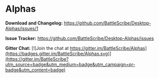 # Alphas

**Download and Changelog:** https://github.com/BattleScribe/Desktop-Alphas/issues/1

**Issue Tracker:** https://github.com/BattleScribe/Desktop-Alphas/issues

**Gitter Chat:** [![Join the chat at https://gitter.im/BattleScribe/Alphas](https://badges.gitter.im/BattleScribe/Alphas.svg)](https://gitter.im/BattleScribe?utm_source=badge&utm_medium=badge&utm_campaign=pr-badge&utm_content=badge)
